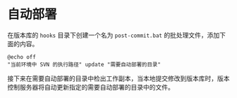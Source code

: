 # 自动部署

在版本库的 `hooks` 目录下创建一个名为 `post-commit.bat` 的批处理文件，添加下面的内容。

```shell
@echo off
"当前环境中 SVN 的执行路径" update "需要自动部署的目录"
```

接下来在需要自动部署的目录中检出工作副本，当本地提交修改到版本库时，版本控制服务器将自动更新指定的需要自动部署的目录中的文件。